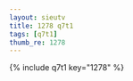 ```yaml
--- 
layout: sieutv
title: 1278 q7t1
tags: [q7t1]
thumb_re: 1278
---
```

{% include q7t1 key="1278" %} 
